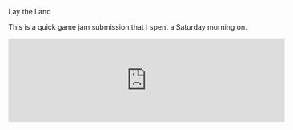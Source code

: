 Lay the Land

This is a quick game jam submission that I spent a Saturday morning on. 

<iframe frameborder="0" src="https://itch.io/embed/3681350?bg_color=3679a2&amp;fg_color=f2eded&amp;link_color=afed8d&amp;border_color=22a2ef" width="552" height="167"><a href="https://unbreaded.itch.io/lay-the-land">Lay the Land by unbreaded</a></iframe>
